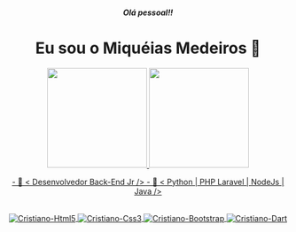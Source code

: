 <h5 align="center">Olá pessoal!!</h5>
<h1 align="center">Eu sou o Miquéias Medeiros 👋 </h1>

<div align="center">
  <a href="https://github.com/miqueiasmedeiros">
    <img height="180em" src="https://github-readme-stats.vercel.app/api?username=miqueiasmedeiros&show_icons=true&theme=radical"/>
  
  <img height="180em" src="https://github-readme-stats.vercel.app/api/top-langs/?username=miqueiasmedeiros&layout=compact"/>
</div>
<p align="center"> 
 - 🔭 < Desenvolvedor Back-End Jr />
 - 🌱 < Python | PHP Laravel | NodeJs | Java />
</p>
<div style="display: inline_block" align="center"><br>
  <img align="center" alt="Cristiano-Html5" src="https://img.shields.io/badge/HTML-239120?style=for-the-badge&logo=html5&logoColor=white">
  <img align="center" alt="Cristiano-Css3" src="https://img.shields.io/badge/CSS-239120?&style=for-the-badge&logo=css3&logoColor=white">
  <img align="center" alt="Cristiano-Bootstrap" src="https://img.shields.io/badge/Bootstrap-563D7C?style=for-the-badge&logo=bootstrap&logoColor=white">  
  <img align="center" alt="Cristiano-Dart" src="https://img.shields.io/badge/Dart-0175C2?style=for-the-badge&logo=dart&logoColor=white">  
</div>
